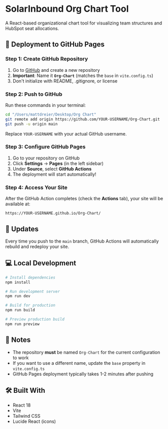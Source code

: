 # SolarInbound Org Chart Tool

A React-based organizational chart tool for visualizing team structures and HubSpot seat allocations.

## 🚀 Deployment to GitHub Pages

### Step 1: Create GitHub Repository

1. Go to [GitHub](https://github.com) and create a new repository
2. **Important**: Name it **`Org-Chart`** (matches the `base` in `vite.config.ts`)
3. Don't initialize with README, .gitignore, or license

### Step 2: Push to GitHub

Run these commands in your terminal:

```bash
cd "/Users/mattdreier/Desktop/Org Chart"
git remote add origin https://github.com/YOUR-USERNAME/Org-Chart.git
git push -u origin main
```

Replace `YOUR-USERNAME` with your actual GitHub username.

### Step 3: Configure GitHub Pages

1. Go to your repository on GitHub
2. Click **Settings** → **Pages** (in the left sidebar)
3. Under **Source**, select **GitHub Actions**
4. The deployment will start automatically!

### Step 4: Access Your Site

After the GitHub Action completes (check the **Actions** tab), your site will be available at:

```
https://YOUR-USERNAME.github.io/Org-Chart/
```

## 🔄 Updates

Every time you push to the `main` branch, GitHub Actions will automatically rebuild and redeploy your site.

## 💻 Local Development

```bash
# Install dependencies
npm install

# Run development server
npm run dev

# Build for production
npm run build

# Preview production build
npm run preview
```

## 📝 Notes

- The repository **must** be named `Org-Chart` for the current configuration to work
- If you want to use a different name, update the `base` property in `vite.config.ts`
- GitHub Pages deployment typically takes 1-2 minutes after pushing

## 🛠️ Built With

- React 18
- Vite
- Tailwind CSS
- Lucide React (icons)

